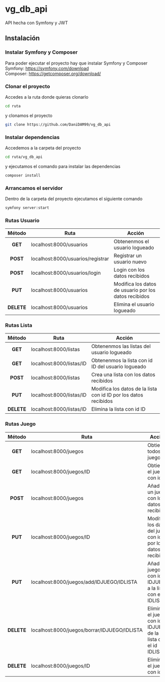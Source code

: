# vg_db_api
API hecha con Symfony y JWT

## Instalación

### Instalar Symfony y Composer
Para poder ejecutar el proyecto hay que instalar Symfony y Composer<br>
Symfony: https://symfony.com/download<br>
Composer: https://getcomposer.org/download/

### Clonar el proyecto

Accedes a la ruta donde quieras clonarlo
```bash
cd ruta
```
y clonamos el proyecto
```bash
git clone https://github.com/DaniDAM99/vg_db_api
```

### Instalar dependencias
Accedemos a la carpeta del proyecto 
```bash
cd ruta/vg_db_api
```
y ejecutamos el comando para instalar las dependencias
```bash
composer install
```

### Arrancamos el servidor
Dentro de la carpeta del proyecto ejecutamos el siguiente comando
```bash
symfony server:start
```

### Rutas Usuario

| Método | Ruta | Acción |
| :---: | --- | --- |
| **GET** |localhost:8000/usuarios| Obtenenmos el usuario logueado |
| **POST** | localhost:8000/usuarios/registrar | Registrar un usuario nuevo |
| **POST** | localhost:8000/usuarios/login | Login con los datos recibidos |
| **PUT** | localhost:8000/usuarios | Modifica los datos de usuario por los datos recibidos |
| **DELETE** | localhost:8000/usuarios | Elimina el usuario logueado |

### Rutas Lista

| Método | Ruta | Acción |
| :---: | --- | --- |
| **GET** |localhost:8000/listas| Obtenenmos las listas del usuario logueado |
| **GET** |localhost:8000/listas/ID| Obtenenmos la lista con id ID del usuario logueado |
| **POST** | localhost:8000/listas | Crea una lista con los datos recibidos |
| **PUT** | localhost:8000/listas/ID | Modifica los datos de la lista con id ID por los datos recibidos |
| **DELETE** | localhost:8000/listas/ID | Elimina la lista con id ID |

### Rutas Juego

| Método | Ruta | Acción |
| :---: | --- | --- |
| **GET** |localhost:8000/juegos| Obtiene todos juegos |
| **GET** |localhost:8000/juegos/ID| Obtiene el juego con id ID |
| **POST** | localhost:8000/juegos | Añade un juego con los datos recibidos |
| **PUT** | localhost:8000/juegos/ID | Modifica los datos del juego con id ID por los datos recibidos |
| **PUT** | localhost:8000/juegos/add/IDJUEGO/IDLISTA | Añade el juego con id IDJUEGO a la lista con el id IDLISTA |
| **DELETE** | localhost:8000/juegos/borrar/IDJUEGO/IDLISTA | Elimina el juego con id IDJUEGO de la lista con el id IDLISTA |
| **DELETE** | localhost:8000/juegos/ID | Elimina el juego con id ID |
